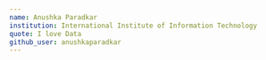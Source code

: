 ```yaml
---
name: Anushka Paradkar
institution: International Institute of Information Technology
quote: I love Data
github_user: anushkaparadkar
---
```

